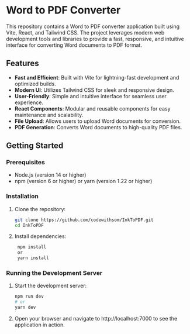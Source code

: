 # Word to PDF Converter

This repository contains a Word to PDF converter application built using Vite, React, and Tailwind CSS. The project leverages modern web development tools and libraries to provide a fast, responsive, and intuitive interface for converting Word documents to PDF format.

## Features

- **Fast and Efficient**: Built with Vite for lightning-fast development and optimized builds.
- **Modern UI**: Utilizes Tailwind CSS for sleek and responsive design.
- **User-Friendly**: Simple and intuitive interface for seamless user experience.
- **React Components**: Modular and reusable components for easy maintenance and scalability.
- **File Upload**: Allows users to upload Word documents for conversion.
- **PDF Generation**: Converts Word documents to high-quality PDF files.

## Getting Started

### Prerequisites

- Node.js (version 14 or higher)
- npm (version 6 or higher) or yarn (version 1.22 or higher)

### Installation

1. Clone the repository:

   ```bash
   git clone https://github.com/codewithsom/InkToPDF.git
   cd InkToPDF

2. Install dependencies:

   ```bash
    npm install
    or
    yarn install

### Running the Development Server

1. Start the development server:

   ```bash
   npm run dev
   # or
   yarn dev
   
2. Open your browser and navigate to http://localhost:7000 to see the application in action.
